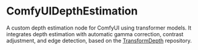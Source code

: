 # ComfyUIDepthEstimation
A custom depth estimation node for ComfyUI using transformer models. 
It integrates depth estimation with automatic gamma correction, contrast adjustment, and edge detection, based on the [TransformDepth](https://github.com/Limbicnation/TransformDepth) repository.
